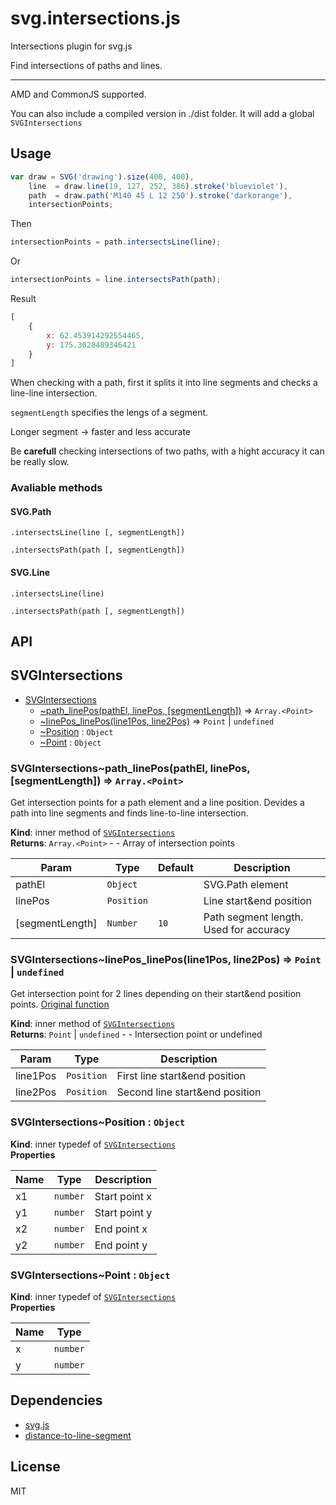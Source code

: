 # svg.intersections.js
Intersections plugin for svg.js

Find intersections of paths and lines.

---

AMD and CommonJS supported.
 
You can also include a compiled version in ./dist folder.
It will add a global `SVGIntersections`

## Usage

```javascript
var draw = SVG('drawing').size(400, 400),
    line  = draw.line(19, 127, 252, 386).stroke('blueviolet'),
    path  = draw.path('M140 45 L 12 250').stroke('darkorange'),
    intersectionPoints;
```
Then

```javascript
intersectionPoints = path.intersectsLine(line);
```
Or

```javascript
intersectionPoints = line.intersectsPath(path);
```

Result

```javascript
[ 
    {
        x: 62.453914292554465,
        y: 175.3028489346421
    }
]
```

When checking with a path, first it splits it into line segments and checks a line-line intersection.

`segmentLength` specifies the lengs of a segment.

Longer segment -> faster and less accurate

Be **carefull** checking intersections of two paths, with a hight accuracy it can be really slow.

### Avaliable methods

#### SVG.Path

`.intersectsLine(line [, segmentLength])`

`.intersectsPath(path [, segmentLength])`

#### SVG.Line

`.intersectsLine(line)`

`.intersectsPath(path [, segmentLength])`

## API<a name="module_SVGIntersections"></a>

## SVGIntersections

* [SVGIntersections](#module_SVGIntersections)
    * [~path_linePos(pathEl, linePos, [segmentLength])](#module_SVGIntersections..path_linePos) ⇒ <code>Array.&lt;Point&gt;</code>
    * [~linePos_linePos(line1Pos, line2Pos)](#module_SVGIntersections..linePos_linePos) ⇒ <code>Point</code> &#124; <code>undefined</code>
    * [~Position](#module_SVGIntersections..Position) : <code>Object</code>
    * [~Point](#module_SVGIntersections..Point) : <code>Object</code>

<a name="module_SVGIntersections..path_linePos"></a>

### SVGIntersections~path_linePos(pathEl, linePos, [segmentLength]) ⇒ <code>Array.&lt;Point&gt;</code>
Get intersection points for a path element and a line position.
Devides a path into line segments and finds line-to-line intersection.

**Kind**: inner method of <code>[SVGIntersections](#module_SVGIntersections)</code>  
**Returns**: <code>Array.&lt;Point&gt;</code> - - Array of intersection points  

| Param | Type | Default | Description |
| --- | --- | --- | --- |
| pathEl | <code>Object</code> |  | SVG.Path element |
| linePos | <code>Position</code> |  | Line start&end position |
| [segmentLength] | <code>Number</code> | <code>10</code> | Path segment length. Used for accuracy |

<a name="module_SVGIntersections..linePos_linePos"></a>

### SVGIntersections~linePos_linePos(line1Pos, line2Pos) ⇒ <code>Point</code> &#124; <code>undefined</code>
Get intersection point for 2 lines depending on their start&end position points.
[Original function](http://jsfiddle.net/justin_c_rounds/Gd2S2/)

**Kind**: inner method of <code>[SVGIntersections](#module_SVGIntersections)</code>  
**Returns**: <code>Point</code> &#124; <code>undefined</code> - - Intersection point or undefined  

| Param | Type | Description |
| --- | --- | --- |
| line1Pos | <code>Position</code> | First line start&end position |
| line2Pos | <code>Position</code> | Second line start&end position |

<a name="module_SVGIntersections..Position"></a>

### SVGIntersections~Position : <code>Object</code>
**Kind**: inner typedef of <code>[SVGIntersections](#module_SVGIntersections)</code>  
**Properties**

| Name | Type | Description |
| --- | --- | --- |
| x1 | <code>number</code> | Start point x |
| y1 | <code>number</code> | Start point y |
| x2 | <code>number</code> | End point x |
| y2 | <code>number</code> | End point y |

<a name="module_SVGIntersections..Point"></a>

### SVGIntersections~Point : <code>Object</code>
**Kind**: inner typedef of <code>[SVGIntersections](#module_SVGIntersections)</code>  
**Properties**

| Name | Type |
| --- | --- |
| x | <code>number</code> | 
| y | <code>number</code> | 

## Dependencies

- [svg.js](https://github.com/wout/svg.js)
- [distance-to-line-segment](https://github.com/scottglz/distance-to-line-segment)

## License

MIT